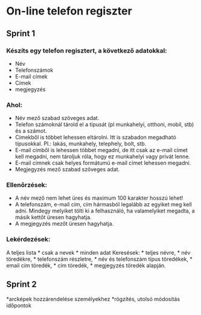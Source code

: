 # On-line telefon regiszter

## Sprint 1
### Készíts egy telefon regisztert, a következő adatokkal:
* Név
* Telefonszámok
* E-mail címek
* Címek
* megjegyzés

### Ahol:
* Név mező szabad szöveges adat.
* Telefon számoknál tárold el a típusát (pl munkahelyi, otthoni, mobil, stb) és a számot.
* Címekből is többet lehessen eltárolni. Itt is szabadon megadható típusokkal. Pl.: lakás, munkahely, telephely, bolt, stb.
* E-mail címből is lehessen többet megadni, de itt csak az e-mail címet kell megadni, nem tároljuk róla, hogy ez munkahelyi vagy privát lenne.
* E-mail címnek csak helyes formátumú e-mail címet lehessen megadni.
* Megjegyzés mező szabad szöveges adat.

### Ellenőrzések:
* A név mező nem lehet üres és maximum 100 karakter hosszú lehet!
* A telefonszám, e-mail cím, cím hármasból legalább az egyiket meg kell adni. Mindegy melyiket tölti ki a felhasználó, ha valamelyiket megadta, a másik kettőt üresen hagyhatja.
* A megjegyzés mezőt üresen hagyhatja.

### Lekérdezések:
A teljes lista
    * csak a nevek
    * minden adat
Keresések:
    * teljes névre,
    * név töredékre,
    * telefonszám részletre,
    * név és telefonszám típus töredékek,
    * email cím töredék,
    * cím töredék,
    * megjegyzés  töredék
    alapján.
      
## Sprint 2
*arcképek hozzárendelése személyekhez
*rögzítés, utolsó módosítás időpontok 